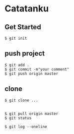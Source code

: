 # Catatanku
## Get Started
```
$ git init
```

## push project
```
$ git add .
$ git commit -m"your comment"
$ git push origin master
```
## clone 
```
$ git clone ...
```
## 
```
$ git pull origin master
$ git status
```

```
$ git log --oneline
```